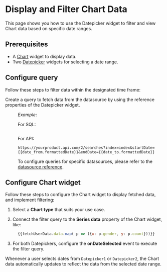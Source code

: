 
# Display and Filter Chart Data

This page shows you how to use the Datepicker widget to filter and view Chart data based on specific date ranges.



## Prerequisites
* A [Chart](/reference/widgets/chart) widget to display data.
* Two [Datepicker](/reference/widgets/datepicker) widgets for selecting a date range.

## Configure query

Follow these steps to filter data within the designated time frame:

Create a query to fetch data from the datasource by using the reference properties of the Datepicker widget.

<dd>

*Example*: 

For SQL:

```
```

For API:

```url
https://yourproduct.api.com/2/searches?index=index&startDate={{date_from.formattedDate}}&endDate={{date_to.formattedDate}}
```

To configure queries for specific datasources, please refer to the [datasource reference](/connect-data/reference).

</dd>




## Configure Chart widget

Follow these steps to configure the Chart widget to display fetched data, and implement filtering:

1. Select a **Chart type** that suits your use case. 

2. Connect the filter query to the **Series data** property of the Chart widget, like:

<dd>


```js
{{fetchUserData.data.map( p => ({x: p.gender, y: p.count}))}}
```

</dd>

3. For both Datepickers, configure the **onDateSelected** event to execute the filter query.

Whenever a user selects dates from `Datepicker1` or `Datepicker2`, the Chart data automatically updates to reflect the data from the selected date range.



  <figure>
  <img src="/img/bar-voter.png" style= {{width:"600px", height:"auto"}} alt=""/>
  <figcaption align = "center"><i></i></figcaption>
  </figure>  
